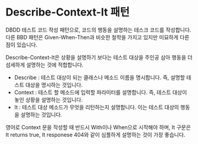 # Describe-Context-It 패턴

DBDD 테스트 코드 작성 패턴으로, 코드의 행동을 설명하는 테스크 코드를 작성합니다. 다른 BBD 패턴은 Given-When-Then과 비슷한 철학을 가지고 있지만 미묘하게 다른 점이 있습니다.

Describe-Context-It은 상황을 설명하기 보다는 테스트 대상을 주인공 삼아 행동을 더 섬세하게 설명하는 것에 적합합니다.

* Describe : 테스트  대상이 되는 클래스나 메소드 이름을 명시합니다. 즉, 설명할 테스트 대상을 명시하는 것입니다.
* Context : 테스트 할 메소드에 입력할 파라미터를 설명합니다. 즉,   테스트 대상이 놓인 상황을 설명하는 것입니다.
* It : 테스트 대상 메소드가 무엇을 리턴하는지 설명합니다. 이는 테스트 대상의 행동을 설명하는 것입니다.

영어로 Context 문을 작성할 때 반드시 With이나 When으로 시작해야 하며, It 구문은 It returns true, It responese 404와 같이 심플하게 설명하는 것이 가장 좋습니다.

